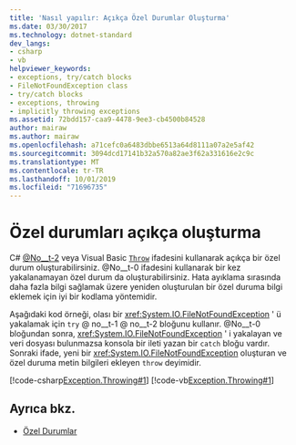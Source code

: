 ```yaml
---
title: 'Nasıl yapılır: Açıkça Özel Durumlar Oluşturma'
ms.date: 03/30/2017
ms.technology: dotnet-standard
dev_langs:
- csharp
- vb
helpviewer_keywords:
- exceptions, try/catch blocks
- FileNotFoundException class
- try/catch blocks
- exceptions, throwing
- implicitly throwing exceptions
ms.assetid: 72bdd157-caa9-4478-9ee3-cb4500b84528
author: mairaw
ms.author: mairaw
ms.openlocfilehash: a71cefc0a6483dbbe6513a64d8111a07a2e5af42
ms.sourcegitcommit: 3094dcd17141b32a570a82ae3f62a331616e2c9c
ms.translationtype: MT
ms.contentlocale: tr-TR
ms.lasthandoff: 10/01/2019
ms.locfileid: "71696735"
---
```

# <a name="how-to-explicitly-throw-exceptions"></a>Özel durumları açıkça oluşturma

C# [@No__t-2](../../csharp/language-reference/keywords/throw.md) veya Visual Basic [`Throw`](../../visual-basic/language-reference/statements/throw-statement.md) ifadesini kullanarak açıkça bir özel durum oluşturabilirsiniz. @No__t-0 ifadesini kullanarak bir kez yakalanamayan özel durum da oluşturabilirsiniz. Hata ayıklama sırasında daha fazla bilgi sağlamak üzere yeniden oluşturulan bir özel duruma bilgi eklemek için iyi bir kodlama yöntemidir.

Aşağıdaki kod örneği, olası bir <xref:System.IO.FileNotFoundException> ' ü yakalamak için `try` @ no__t-1 @ no__t-2 bloğunu kullanır. @No__t-0 bloğundan sonra, <xref:System.IO.FileNotFoundException> ' i yakalayan ve veri dosyası bulunmazsa konsola bir ileti yazan bir `catch` bloğu vardır. Sonraki ifade, yeni bir <xref:System.IO.FileNotFoundException> oluşturan ve özel duruma metin bilgileri ekleyen `throw` deyimidir.

[!code-csharp[Exception.Throwing#1](~/samples/snippets/csharp/VS_Snippets_CLR/Exception.Throwing/CS/throw.cs#1)]
[!code-vb[Exception.Throwing#1](~/samples/snippets/visualbasic/VS_Snippets_CLR/Exception.Throwing/VB/throw.vb#1)]  

## <a name="see-also"></a>Ayrıca bkz.

- [Özel Durumlar](index.md)
